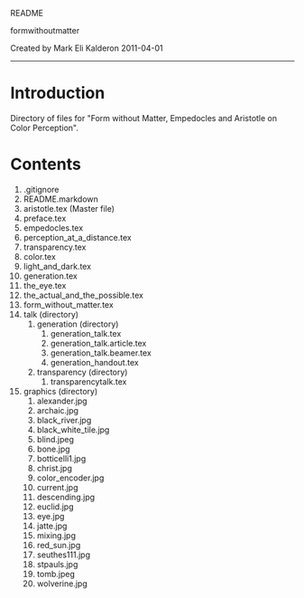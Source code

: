 README

formwithoutmatter

Created by Mark Eli Kalderon 2011-04-01

* * *

# Introduction #

Directory of files for "Form without Matter, Empedocles and Aristotle on Color Perception".

# Contents #

1. .gitignore
2. README.markdown
3. aristotle.tex (Master file)
4. preface.tex
5. empedocles.tex
6. perception_at_a_distance.tex
7. transparency.tex
8. color.tex
9. light_and_dark.tex
10. generation.tex
11. the_eye.tex
12. the_actual_and_the_possible.tex
13. form_without_matter.tex
14. talk (directory)
	1. generation (directory)
		1. generation_talk.tex
		2. generation_talk.article.tex
		3. generation_talk.beamer.tex
		4. generation_handout.tex
	2. transparency (directory)
		1. transparencytalk.tex
15. graphics (directory)
	1. alexander.jpg
	2. archaic.jpg
	3. black_river.jpg
	4. black_white_tile.jpg
	5. blind.jpeg
	6. bone.jpg
	7. botticelli1.jpg
	8. christ.jpg
	9. color_encoder.jpg
	10. current.jpg
	11. descending.jpg
	12. euclid.jpg
	13. eye.jpg
	14. jatte.jpg
	15. mixing.jpg
	16. red_sun.jpg
	17. seuthes111.jpg
	18. stpauls.jpg
	19. tomb.jpeg
	20. wolverine.jpg
	
